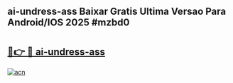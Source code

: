 ## ai-undress-ass Baixar Gratis Ultima Versao Para Android/IOS 2025 #mzbd0

# <h2><a href="https://ainizakaria.my?title=ai-undress-ass&ref=20M">🔗👉 🔴 ai-undress-ass</a></h2>

[![acn](https://github.com/user-attachments/assets/0f9c940e-d8b0-45ae-aac7-cd30a18b3e1c)](https://ainizakaria.my?title=ai-undress-ass&ref=20M)

